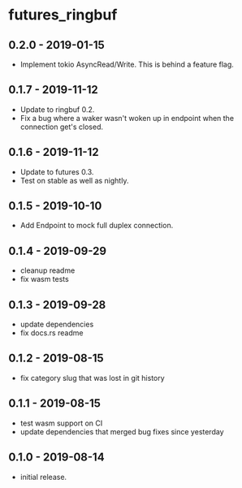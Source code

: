 # futures_ringbuf

## 0.2.0 - 2019-01-15

- Implement tokio AsyncRead/Write. This is behind a feature flag.

## 0.1.7 - 2019-11-12

- Update to ringbuf 0.2.
- Fix a bug where a waker wasn't woken up in endpoint when the connection get's closed.

## 0.1.6 - 2019-11-12

- Update to futures 0.3.
- Test on stable as well as nightly.

## 0.1.5 - 2019-10-10

- Add Endpoint to mock full duplex connection.

## 0.1.4 - 2019-09-29

- cleanup readme
- fix wasm tests

## 0.1.3 - 2019-09-28

- update dependencies
- fix docs.rs readme

## 0.1.2 - 2019-08-15

- fix category slug that was lost in git history

## 0.1.1 - 2019-08-15

- test wasm support on CI
- update dependencies that merged bug fixes since yesterday

## 0.1.0 - 2019-08-14

- initial release.


